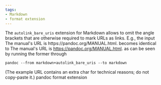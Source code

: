 ```yaml
---
tags:
- Markdown
- format extension
---
```


The `autolink_bare_uris` extension for Markdown allows to omit the angle
brackets that are otherwise required to mark URLs as links. E.g., the
input The manual's URL is https:​//​pandoc.org/MANUAL.html. becomes
identical to The manual's URL is <https:​//​pandoc​.org/MANUAL.html>. as
can be seen by running the former through

    pandoc --from markdown+autolink_bare_uris --to markdown

(The example URL contains an extra char for technical reasons; do not
copy-paste it.) pandoc format extension
